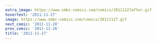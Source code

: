 ```yaml
---
extra_image: https://www.smbc-comics.com/comics/20111127after.gif
hovertext: '2011-11-27'
image: https://www.smbc-comics.com/comics/20111127.gif
next_comic: '2011-11-28'
prev_comic: '2011-11-26'
title: '2011-11-27'
---
```


